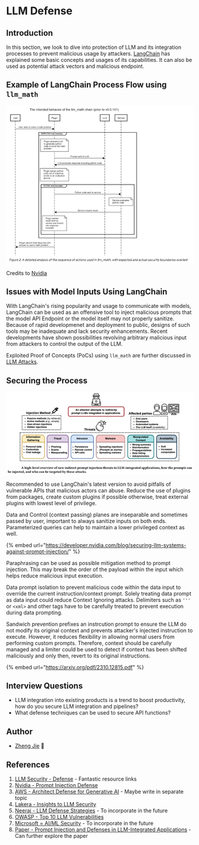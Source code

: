 # LLM Defense

## Introduction

In this section, we look to dive into protection of LLM and its integration processes to prevent malicious usage by attackers. [LangChain](langchain-overview.md) has explained some basic concepts and usages of its capabilities. It can also be used as potential attack vectors and malicious endpoint. 

## Example of LangChain Process Flow using `llm_math`

![LangChain Process Flow](../.gitbook/assets/llm/langchain-flow.png)

Credits to [Nvidia](https://developer.nvidia.com/blog/securing-llm-systems-against-prompt-injection/)

## Issues with Model Inputs Using LangChain

With LangChain's rising popularity and usage to communicate with models, LangChain can be used as an offensive tool to inject malicious prompts that the model API Endpoint or the model itself may not properly sanitize. Because of rapid developmenet and deployment to public, designs of such tools may be inadequate and lack security enhancements. Recent developments have shown possibilities revolving arbitrary malicious input from attackers to control the output of the LLM.

Exploited Proof of Concepts (PoCs) using `llm_math` are further discussed in [LLM Attacks](attacks.md).

## Securing the Process

![LLM Threat Model](../.gitbook/assets/llm/threat-model.png)

Recommended to use LangChain's latest version to avoid pitfalls of vulnerable APIs that malicious actors can abuse. Reduce the use of plugins from packages, create custom plugins if possible otherwise, treat external plugins with lowest level of privilege.

Data and Control (context passing) planes are inseparable and sometimes passed by user, important to always sanitize inputs on both ends. Parameterized queries can help to maintain a lower privileged context as well.

{% embed url="https://developer.nvidia.com/blog/securing-llm-systems-against-prompt-injection/" %}

Paraphrasing can be used as possible mitigation method to prompt injection. This may break the order of the payload within the input which helps reduce malicious input execution.

Data prompt isolation to prevent malicious code within the data input to override the current instruction/context prompt. Solely treating data prompt as data input could reduce Context Ignoring attacks. Delimiters such as `'''` or `<xml>` and other tags have to be carefully treated to prevent execution during data prompting.

Sandwich prevention prefixes an instrcution prompt to ensure the LLM do not modify its original context and prevents attacker's injected instruction to execute. However, it reduces flexibility in allowing normal users from performing custom prompts. Therefore, context should be carefully managed and a limiter could be used to detect if context has been shifted maliciously and only then, revert to its original instructions.

{% embed url="https://arxiv.org/pdf/2310.12815.pdf" %}

## Interview Questions

* LLM integration into existing products is a trend to boost productivity, how do you secure LLM integration and pipelines?
* What defense techniques can be used to secure API functions?

## Author

- [Zheng Jie](https://github.com/Bread7) 🍞

## References

1. [LLM Security - Defense](https://llmsecurity.net/#defenses--detections) - Fantastic resource links
2. [Nvidia - Prompt Injection Defense](https://developer.nvidia.com/blog/securing-llm-systems-against-prompt-injection/)
3. [AWS - Architect Defense for Generative AI](https://aws.amazon.com/blogs/machine-learning/architect-defense-in-depth-security-for-generative-ai-applications-using-the-owasp-top-10-for-llms/) - Maybe write in separate topic
4. [Lakera - Insights to LLM Security](https://www.lakera.ai/blog/llm-security#real-world-insights-and-resources-in-llm-security)
5. [Neeraj - LLM Defense Strategies](https://medium.com/@nvarshney97/llm-defense-strategies-45457549c78e) - To incorporate in the future
6. [OWASP - Top 10 LLM Vulnerabilities](https://owasp.org/www-project-top-10-for-large-language-model-applications/assets/PDF/OWASP-Top-10-for-LLMs-2023-v1_1.pdf)
7. [Microsoft = AI/ML Security](https://learn.microsoft.com/en-us/security/engineering/threat-modeling-aiml) - To incorporate in the future
8. [Paper - Prompt Injection and Defenses in LLM-Integrated Applications](https://arxiv.org/pdf/2310.12815.pdf) - Can further explore the paper